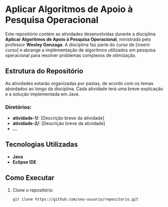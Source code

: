 # Aplicar Algoritmos de Apoio à Pesquisa Operacional

Este repositório contém as atividades desenvolvidas durante a disciplina **Aplicar Algoritmos de Apoio à Pesquisa Operacional**, ministrada pelo professor **Wesley Gonzaga**. A disciplina faz parte do curso de [inserir curso] e abrange a implementação de algoritmos utilizados em pesquisa operacional para resolver problemas complexos de otimização.

## Estrutura do Repositório

As atividades estarão organizadas por pastas, de acordo com os temas abordados ao longo da disciplina. Cada atividade terá uma breve explicação e a solução implementada em Java.

### Diretórios:
- **atividade-1/**: [Descrição breve da atividade]
- **atividade-2/**: [Descrição breve da atividade]
- **...**

## Tecnologias Utilizadas

- **Java**
- **Eclipse IDE** 

## Como Executar

1. Clone o repositório:
   ```bash
   git clone https://github.com/seu-usuario/repositorio.git

